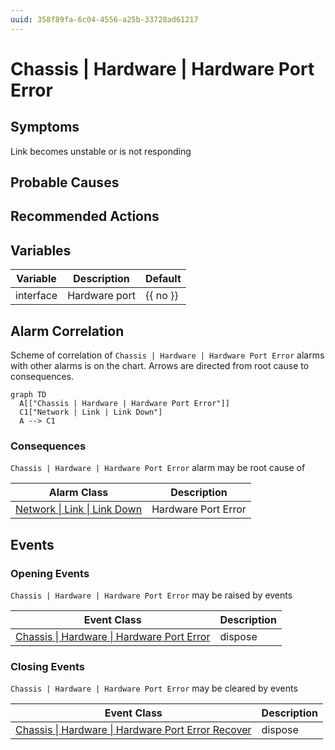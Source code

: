 ```yaml
---
uuid: 358f89fa-6c04-4556-a25b-33728ad61217
---
```

# Chassis | Hardware | Hardware Port Error

## Symptoms

Link becomes unstable or is not responding

## Probable Causes

## Recommended Actions

## Variables

| Variable  | Description   | Default  |
| --------- | ------------- | -------- |
| interface | Hardware port | {{ no }} |

## Alarm Correlation

Scheme of correlation of `Chassis | Hardware | Hardware Port Error` alarms with other alarms is on the chart. 
Arrows are directed from root cause to consequences.

```mermaid
graph TD
  A[["Chassis | Hardware | Hardware Port Error"]]
  C1["Network | Link | Link Down"]
  A --> C1
```

### Consequences
`Chassis | Hardware | Hardware Port Error` alarm may be root cause of

| Alarm Class                                                     | Description         |
| --------------------------------------------------------------- | ------------------- |
| [Network \| Link \| Link Down](../../network/link/link-down.md) | Hardware Port Error |

## Events

### Opening Events
`Chassis | Hardware | Hardware Port Error` may be raised by events

| Event Class                                                                                                      | Description |
| ---------------------------------------------------------------------------------------------------------------- | ----------- |
| [Chassis \| Hardware \| Hardware Port Error](../event-classes-reference/chassis/hardware/hardware-port-error.md) | dispose     |

### Closing Events
`Chassis | Hardware | Hardware Port Error` may be cleared by events

| Event Class                                                                                                                      | Description |
| -------------------------------------------------------------------------------------------------------------------------------- | ----------- |
| [Chassis \| Hardware \| Hardware Port Error Recover](../event-classes-reference/chassis/hardware/hardware-port-error-recover.md) | dispose     |
